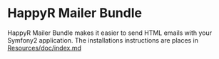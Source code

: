 HappyR Mailer Bundle
==================================

HappyR Mailer Bundle makes it easier to send HTML emails with your Symfony2 application.
The installations instructions are places in [Resources/doc/index.md](https://github.com/HappyR/HappyRMailerBundle/blob/master/Resources/doc/index.md)
